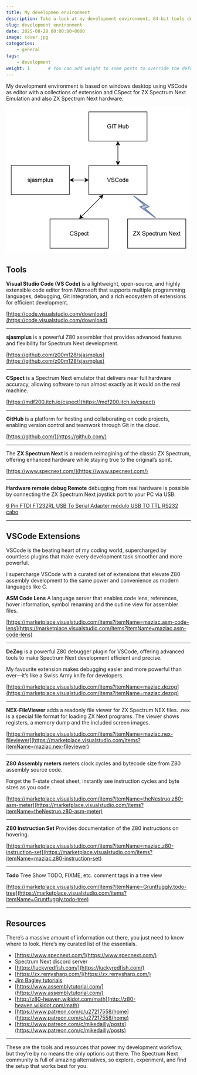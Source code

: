 ```yaml
---
title: My developmen environment
description: Take a look at my development environment, 64-bit tools delivering 8-bit magic—because in tech, everything happens in powers of two.
slug: development environment
date: 2025-08-28 00:00:00+0000
image: cover.jpg
categories:
    - general
tags:
    - development
weight: 1       # You can add weight to some posts to override the default sorting (date descending)
---
```


My development environment is based on windows desktop using VSCode as editor with a collections of extension and CSpect for ZX Spectrum Next Emulation and also ZX Spectrum Next hardware.

![Diagram](diagram.jpg)

## Tools ##

**Visual Studio Code (VS Code)** is a lightweight, open-source, and highly extensible code editor from Microsoft that supports multiple programming languages, debugging, Git integration, and a rich ecosystem of extensions for efficient development.

 [https://code.visualstudio.com/download](https://code.visualstudio.com/download)

 ---

 **sjasmplus** is a powerful Z80 assembler that provides advanced features and flexibility for Spectrum Next development.

[https://github.com/z00m128/sjasmplus](https://github.com/z00m128/sjasmplus)

---

**CSpect** is a Spectrum Next emulator that delivers near full hardware accuracy, allowing software to run almost exactly as it would on the real machine.

[https://mdf200.itch.io/cspect](https://mdf200.itch.io/cspect)

---

**GitHub** is a platform for hosting and collaborating on code projects, enabling version control and teamwork through Git in the cloud.

[https://github.com/](https://github.com/)

---

The **ZX Spectrum Next** is a modern reimagining of the classic ZX Spectrum, offering enhanced hardware while staying true to the original’s spirit.

[https://www.specnext.com/](https://www.specnext.com/)

---

**Hardware remote debug Remote** debugging from real hardware is possible by connecting the ZX Spectrum Next joystick port to your PC via USB.

[6 Pin FTDI FT232RL USB To Serial Adapter módulo USB TO TTL RS232 cabo](https://www.amazon.es/-/pt/dp/B07LH95J24/ref=sr_1_2?crid=HSHSJ9CA7249&dib=eyJ2IjoiMSJ9.H2BTHlbtWYfLfNArbbhQroLZCqfoI7oux5ocaU7n9rcAlC3sCrMTz0vHL07LuAE4L72wNA9C11wxCg91MTZJsUDNNKzjlC4J99_zfO6JobPzPYyzZFtvCf8W9StuiN7-jo34oEvN1_Eufq6wMj6j7DfhXexiKsoVj2ahs7HEIIvrfsKMeTXtTFJWm2eIelB3BS4Cdna8WDzVPd7IAauclGdGXdqjtieaBjKvvxqz1zbZM2SHdKMXmKXOS6FqonOodlwqiudBe9ZWL6CddIhdIRiH7aA2xbfzL9iB-vr-Sgs.G2ulRaKX4CxV3tMt7OXhfnqcd59YwsDFoZIKz5yAg4U&dib_tag=se&keywords=6+Pin+FTDI+FT232RL+USB+To+Serial+Adapter+m%C3%B3dulo+USB+TO+TTL+RS232+cabo&qid=1756330702&s=electronics&sprefix=6+pin+ftdi+ft232rl+usb+to+serial+adapter+m%C3%B3dulo+usb+to+ttl+rs232+cabo%2Celectronics%2C223&sr=1-2)

---

## VSCode Extensions ##

VSCode is the beating heart of my coding world, supercharged by countless plugins that make every development task smoother and more powerful.

I supercharge VSCode with a curated set of extensions that elevate Z80 assembly development to the same power and convenience as modern languages like C.

**ASM Code Lens** A language server that enables code lens, references, hover information, symbol renaming and the outline view for assembler files.

[https://marketplace.visualstudio.com/items?itemName=maziac.asm-code-lens](https://marketplace.visualstudio.com/items?itemName=maziac.asm-code-lens)

---

**DeZog** is a powerful Z80 debugger plugin for VSCode, offering advanced tools to make Spectrum Next development efficient and precise.

My favourite extension makes debugging easier and more powerful than ever—it’s like a Swiss Army knife for developers.

[https://marketplace.visualstudio.com/items?itemName=maziac.dezog](https://marketplace.visualstudio.com/items?itemName=maziac.dezog)

---

**NEX-FileViewer** adds a readonly file viewer for ZX Spectrum NEX files. .nex is a special file format for loading ZX Next programs. The viewer shows registers, a memory dump and the included screen images.

[https://marketplace.visualstudio.com/items?itemName=maziac.nex-fileviewer](https://marketplace.visualstudio.com/items?itemName=maziac.nex-fileviewer)

---

**Z80 Assembly meters** meters clock cycles and bytecode size from Z80 assembly source code.

Forget the T-state cheat sheet, instantly see instruction cycles and byte sizes as you code.

[https://marketplace.visualstudio.com/items?itemName=theNestruo.z80-asm-meter](https://marketplace.visualstudio.com/items?itemName=theNestruo.z80-asm-meter)

---

**Z80 Instruction Set** Provides documentation of the Z80 instructions on hovering.

[https://marketplace.visualstudio.com/items?itemName=maziac.z80-instruction-set](https://marketplace.visualstudio.com/items?itemName=maziac.z80-instruction-set)

---

**Todo** Tree Show TODO, FIXME, etc. comment tags in a tree view

[https://marketplace.visualstudio.com/items?itemName=Gruntfuggly.todo-tree](https://marketplace.visualstudio.com/items?itemName=Gruntfuggly.todo-tree)

---

## Resources ##

There’s a massive amount of information out there, you just need to know where to look. Here’s my curated list of the essentials.

- [https://www.specnext.com/](https://www.specnext.com/)
- Spectrum Next discord server
- [https://luckyredfish.com/](https://luckyredfish.com/)
- [https://zx.remysharp.com/](https://zx.remysharp.com/)
- [Jim Bagley tutorials](https://www.youtube.com/watch?v=Nphrf14ZRpI&list=PLK49nPX3nslseUVUj_ZYk7YL95-v4LlLY)
- [https://www.assemblytutorial.com/](https://www.assemblytutorial.com/)
- [http://z80-heaven.wikidot.com/math](http://z80-heaven.wikidot.com/math)
- [https://www.patreon.com/c/u27217558/home](https://www.patreon.com/c/u27217558/home)
- [https://www.patreon.com/c/mikedailly/posts](https://www.patreon.com/c/mikedailly/posts)

---

These are the tools and resources that power my development workflow, but they’re by no means the only options out there. The Spectrum Next community is full of amazing alternatives, so explore, experiment, and find the setup that works best for you.
